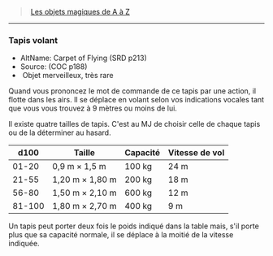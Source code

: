 ﻿---
!MagicItem
Type: Objet merveilleux
Rarity: très rare
Id: magicitems_az_hd.md#tapis-volant
ParentLink: magicitems_az_hd.md#les-objets-magiques-de-a-à-z
Name: Tapis volant
ParentName: Les objets magiques de A à Z
NameLevel: 3
AltName: Carpet of Flying (SRD p213)
Source: (COC p188)
Attributes:
  Name: Tapis volant
  Markdown: >+
    ### <!--Name-->Tapis volant<!--/Name-->


    - AltName: <!--AltName-->Carpet of Flying (SRD p213)<!--/AltName-->

    - Source: <!--Source-->(COC p188)<!--/Source-->

    -  <!--Type-->Objet merveilleux<!--/Type-->, <!--Rarity-->très rare<!--/Rarity-->


    Quand vous prononcez le mot de commande de ce tapis par une action, il flotte dans les airs. Il se déplace en volant selon vos indications vocales tant que vous vous trouvez à 9 mètres ou moins de lui.


    Il existe quatre tailles de tapis. C'est au MJ de choisir celle de chaque tapis ou de la déterminer au hasard.


    |d100|Taille|Capacité|Vitesse de vol|

    |---|---|---|---|

    |01-20|0,9 m × 1,5 m|100 kg|24 m|

    |21-55|1,20 m × 1,80 m|200 kg|18 m|

    |56-80|1,50 m × 2,10 m|600 kg|12 m|

    |81-100|1,80 m × 2,70 m|400 kg|9 m|


    Un tapis peut porter deux fois le poids indiqué dans la table mais, s'il porte plus que sa capacité normale, il se déplace à la moitié de la vitesse indiquée.

  AltName: Carpet of Flying (SRD p213)
  Source: (COC p188)
  Type: Objet merveilleux
  Rarity: très rare
AttributesDictionary: >+
  Name: Tapis volant

  Markdown: >+

    ### <!--Name-->Tapis volant<!--/Name-->





    - AltName: <!--AltName-->Carpet of Flying (SRD p213)<!--/AltName-->



    - Source: <!--Source-->(COC p188)<!--/Source-->



    -  <!--Type-->Objet merveilleux<!--/Type-->, <!--Rarity-->très rare<!--/Rarity-->





    Quand vous prononcez le mot de commande de ce tapis par une action, il flotte dans les airs. Il se déplace en volant selon vos indications vocales tant que vous vous trouvez à 9 mètres ou moins de lui.





    Il existe quatre tailles de tapis. C'est au MJ de choisir celle de chaque tapis ou de la déterminer au hasard.





    |d100|Taille|Capacité|Vitesse de vol|



    |---|---|---|---|



    |01-20|0,9 m × 1,5 m|100 kg|24 m|



    |21-55|1,20 m × 1,80 m|200 kg|18 m|



    |56-80|1,50 m × 2,10 m|600 kg|12 m|



    |81-100|1,80 m × 2,70 m|400 kg|9 m|





    Un tapis peut porter deux fois le poids indiqué dans la table mais, s'il porte plus que sa capacité normale, il se déplace à la moitié de la vitesse indiquée.



  AltName: Carpet of Flying (SRD p213)

  Source: (COC p188)

  Type: Objet merveilleux

  Rarity: très rare

---
> [Les objets magiques de A à Z](hd_magicitems_az_les_objets_magiques_de_a_a_z.md)

---

### Tapis volant

- AltName: Carpet of Flying (SRD p213)
- Source: (COC p188)
-  Objet merveilleux, très rare

Quand vous prononcez le mot de commande de ce tapis par une action, il flotte dans les airs. Il se déplace en volant selon vos indications vocales tant que vous vous trouvez à 9 mètres ou moins de lui.

Il existe quatre tailles de tapis. C'est au MJ de choisir celle de chaque tapis ou de la déterminer au hasard.

|d100|Taille|Capacité|Vitesse de vol|
|---|---|---|---|
|01-20|0,9 m × 1,5 m|100 kg|24 m|
|21-55|1,20 m × 1,80 m|200 kg|18 m|
|56-80|1,50 m × 2,10 m|600 kg|12 m|
|81-100|1,80 m × 2,70 m|400 kg|9 m|

Un tapis peut porter deux fois le poids indiqué dans la table mais, s'il porte plus que sa capacité normale, il se déplace à la moitié de la vitesse indiquée.

